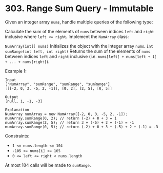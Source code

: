 # 303. Range Sum Query - Immutable

Given an integer array `nums`, handle multiple queries of the following type:

Calculate the sum of the elements of `nums` between indices `left` and `right` inclusive where `left <= right`.
Implement the `NumArray` class:

`NumArray(int[] nums)` Initializes the object with the integer array `nums`.
`int sumRange(int left, int right)` Returns the sum of the elements of `nums` between indices `left` and `right` inclusive (i.e. `nums[left] + nums[left + 1] + ... + nums[right]`).


Example 1:

    Input
    ["NumArray", "sumRange", "sumRange", "sumRange"]
    [[[-2, 0, 3, -5, 2, -1]], [0, 2], [2, 5], [0, 5]]
    
    Output
    [null, 1, -1, -3]

    Explanation
    NumArray numArray = new NumArray([-2, 0, 3, -5, 2, -1]);
    numArray.sumRange(0, 2); // return (-2) + 0 + 3 = 1
    numArray.sumRange(2, 5); // return 3 + (-5) + 2 + (-1) = -1
    numArray.sumRange(0, 5); // return (-2) + 0 + 3 + (-5) + 2 + (-1) = -3

Constraints:

- `1 <= nums.length <= 104`
- `-105 <= nums[i] <= 105`
- `0 <= left <= right < nums.length`

At most 104 calls will be made to `sumRange`.